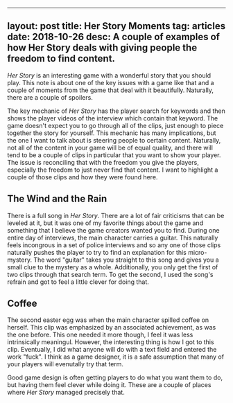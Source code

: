 
---
layout: post
title: Her Story Moments
tag: articles
date: 2018-10-26
desc: A couple of examples of how Her Story deals with giving people the freedom to find content.
---


*Her Story* is an interesting game with a wonderful story that you should play. This note is about one of the key issues with a game like that and a couple of moments from the game that deal with it beautifully. Naturally, there are a couple of spoilers.


The key mechanic of *Her Story* has the player search for keywords and then shows the player videos of the interview which contain that keyword. The game doesn't expect you to go through all of the clips, just enough to piece together the story for yourself. This mechanic has many implications, but the one I want to talk about is steering people to certain content. Naturally, not all of the content in your game will be of equal quality, and there will tend to be a couple of clips in particular that you want to show your player. The issue is reconciling that with the freedom you give the players, especially the freedom to just never find that content. I want to highlight a couple of those clips and how they were found here.

## The Wind and the Rain

There is a full song in *Her Story*. There are a lot of fair criticisms that can be leveled at it, but it was one of my favorite things about the game and something that I believe the game creators wanted you to find. During one entire day of interviews, the main character carries a guitar. This naturally feels incongrous in a set of police interviews and so any one of those clips naturally pushes the player to try to find an explanation for this micro-mystery. The word "guitar" takes you straight to this song and gives you a small clue to the mystery as a whole. Additionally, you only get the first of two clips through that search term. To get the second, I used the song's refrain and got to feel a little clever for doing that.

## Coffee

The second easter egg was when the main character spilled coffee on herself. This clip was emphasized by an associated achievement, as was the one before. This one needed it more though, I feel it was less intrinsically meaningul. However, the interesting thing is how I got to this clip. Eventually, I did what anyone will do with a text field and entered the work "fuck". I think as a game designer, it is a safe assumption that many of your players will evenutally try that term.


Good game design is often getting players to do what you want them to do, but having them feel clever while doing it. These are a couple of places where *Her Story* managed precisely that.

